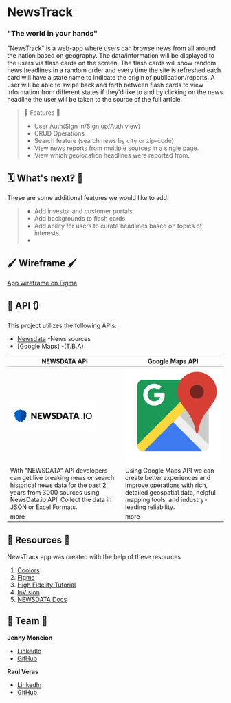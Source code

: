 # NewsTrack 

### "The world in your hands"

"NewsTrack" is a web-app where users can browse news from all around the nation based on geography. The data/information will be displayed to the users via flash cards on the screen. The flash cards will show random news headlines in a random order and every time the site is refreshed each card will have a state name to indicate the origin of publication/reports. A user will be able to swipe back and forth between flash cards to view information from different states if they'd like to and by clicking on the news headline the user will be taken to the source of the full article.


> 📌 Features 📌
>
> - User Auth(Sign in/Sign up/Auth view)
> - CRUD Operations
> - Search feature (search news by city or zip-code)
> - View news reports from multiple sources in a single page.
> - View which geolocation headlines were reported from.
>


## 🗓 What's next? 💭
These are some additional features we would like to add.
>
> - Add investor and customer portals. 
> - Add backgrounds to flash cards.
> - Add ability for users to curate headlines based on topics of interests.
> - 
> 

## 🖌️ Wireframe 🖌️
[App wireframe on Figma](https://www.figma.com/file/FUgpsQkrbDUjriwx0UDaDw/NewsTrack-Wireframe-Draft-1?node-id=0%3A1)


## 🔄 API 🔃
This project utilizes the following APIs:
- [Newsdata](https://newsdata.io/) -News sources
- [Google Maps] -(T.B.A)

| NEWSDATA API | Google Maps API  |
| ----- | ------ |
| [![Newsdata logo](src/img/logos/newsdataioAPI-Logo-1.png)](https://newsdata.io/)   | [![Google Maps logo](src/img/logos/google-maps1.png)](https://cloud.google.com/maps-platform/)  |
| With "NEWSDATA" API developers can get live breaking news or search historical news data for the past 2 years from 3000 sources using NewsData.io API. Collect the data in JSON or Excel Formats.  |  Using Google Maps API we can create better experiences and improve operations with rich, detailed geospatial data, helpful mapping tools, and industry-leading reliability.   |
| more  |  more  |



## 🔖 Resources 🔖
NewsTrack app was created with the help of these resources
1. [Coolors](https://coolors.co/)
2. [Figma](https://www.figma.com/community)
3. [High Fidelity Tutorial](https://www.youtube.com/watch?v=DLXgLazAYG0&ab_channel=RisingKirin)
4. [InVision](https://www.invisionapp.com/)
5. [NEWSDATA Docs](https://newsdata.io/docs)



## 🌠 Team 🌠
**Jenny Moncion**
- [LinkedIn](https://www.linkedin.com/in/jenny-moncion-04535260/ "LinkedIn")
- [GitHub](https://github.com/didelma "didelma")

**Raul Veras**
- [LinkedIn](https://www.linkedin.com/in/verasraul/ "LinkedIn")
- [GitHub](https://github.com/verasraul)
